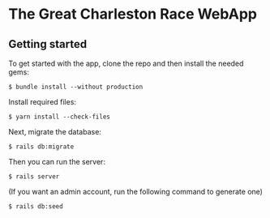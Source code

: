 # The Great Charleston Race WebApp

## Getting started

To get started with the app, clone the repo and then install the needed gems:

```
$ bundle install --without production
```

Install required files:
```
$ yarn install --check-files
```

Next, migrate the database:

```
$ rails db:migrate
```

Then you can run the server:

```
$ rails server
```

(If you want an admin account, run the following command to generate one)
```
$ rails db:seed
```